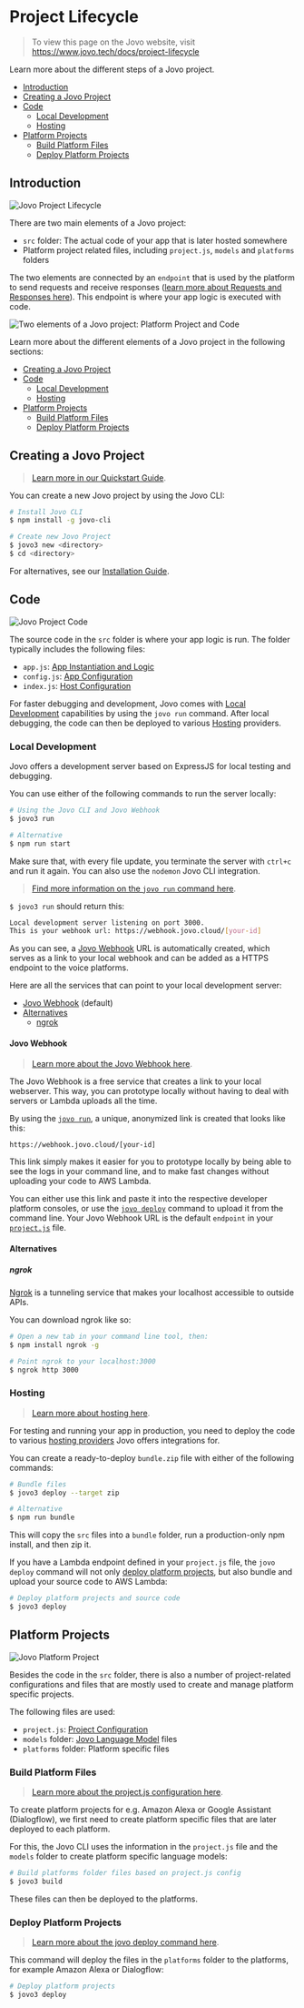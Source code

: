 # Project Lifecycle

> To view this page on the Jovo website, visit https://www.jovo.tech/docs/project-lifecycle

Learn more about the different steps of a Jovo project.

- [Introduction](#introduction)
- [Creating a Jovo Project](#creating-a-jovo-project)
- [Code](#code)
  - [Local Development](#local-development)
  - [Hosting](#hosting)
- [Platform Projects](#platform-projects)
  - [Build Platform Files](#build-platform-files)
  - [Deploy Platform Projects](#deploy-platform-projects)

## Introduction

![Jovo Project Lifecycle](../img/project-lifecycle.png)

There are two main elements of a Jovo project:

- `src` folder: The actual code of your app that is later hosted somewhere
- Platform project related files, including `project.js`, `models` and `platforms` folders

The two elements are connected by an `endpoint` that is used by the platform to send requests and receive responses ([learn more about Requests and Responses here](../basic-concepts/requests-responses './requests-responses')). This endpoint is where your app logic is executed with code.

![Two elements of a Jovo project: Platform Project and Code](../img/project-lifecycle-elements.png)

Learn more about the different elements of a Jovo project in the following sections:

- [Creating a Jovo Project](#creating-a-jovo-project)
- [Code](#code)
  - [Local Development](#local-development)
  - [Hosting](#hosting)
- [Platform Projects](#platform-projects)
  - [Build Platform Files](#build-platform-files)
  - [Deploy Platform Projects](#deploy-platform-projects)

## Creating a Jovo Project

> [Learn more in our Quickstart Guide](../getting-started './quickstart').

You can create a new Jovo project by using the Jovo CLI:

```sh
# Install Jovo CLI
$ npm install -g jovo-cli

# Create new Jovo Project
$ jovo3 new <directory>
$ cd <directory>
```

For alternatives, see our [Installation Guide](../getting-started/installation './installation').

## Code

![Jovo Project Code](../img/project-lifecycle-code.png)

The source code in the `src` folder is where your app logic is run. The folder typically includes the following files:

- `app.js`: [App Instantiation and Logic](../configuration/app-js.md './app-js')
- `config.js`: [App Configuration](../configuration/config-js.md './config-js')
- `index.js`: [Host Configuration](../configuration/hosting './hosting')

For faster debugging and development, Jovo comes with [Local Development](#local-development) capabilities by using the `jovo run` command. After local debugging, the code can then be deployed to various [Hosting](#hosting) providers.

### Local Development

Jovo offers a development server based on ExpressJS for local testing and debugging.

You can use either of the following commands to run the server locally:

```sh
# Using the Jovo CLI and Jovo Webhook
$ jovo3 run

# Alternative
$ npm run start
```

Make sure that, with every file update, you terminate the server with `ctrl+c` and run it again. You can also use the `nodemon` Jovo CLI integration.

> [Find more information on the `jovo run` command here](../tools/cli/run.md './cli/run').

`$ jovo3 run` should return this:

```sh
Local development server listening on port 3000.
This is your webhook url: https://webhook.jovo.cloud/[your-id]
```

As you can see, a [Jovo Webhook](#jovo-webhook) URL is automatically created, which serves as a link to your local webhook and can be added as a HTTPS endpoint to the voice platforms.

Here are all the services that can point to your local development server:

- [Jovo Webhook](#jovo-webhook) (default)
- [Alternatives](#alternatives)
  - [ngrok](#ngrok)

#### Jovo Webhook

> [Learn more about the Jovo Webhook here](./jovo-webhook.md './jovo-webhook').

The Jovo Webhook is a free service that creates a link to your local webserver. This way, you can prototype locally without having to deal with servers or Lambda uploads all the time.

By using the [`jovo run`](../tools/cli/run './cli/run'), a unique, anonymized link is created that looks like this:

```sh
https://webhook.jovo.cloud/[your-id]
```

This link simply makes it easier for you to prototype locally by being able to see the logs in your command line, and to make fast changes without uploading your code to AWS Lambda.

You can either use this link and paste it into the respective developer platform consoles, or use the [`jovo deploy`](../tools/cli/deploy './cli/deploy') command to upload it from the command line. Your Jovo Webhook URL is the default `endpoint` in your [`project.js`](../configuration/project-js.md './project-js') file.

#### Alternatives

##### ngrok

[Ngrok](https://ngrok.com/) is a tunneling service that makes your localhost accessible to outside APIs.

You can download ngrok like so:

```sh
# Open a new tab in your command line tool, then:
$ npm install ngrok -g

# Point ngrok to your localhost:3000
$ ngrok http 3000
```

### Hosting

> [Learn more about hosting here](../configuration/hosting './hosting').

For testing and running your app in production, you need to deploy the code to various [hosting providers](../configuration/hosting './hosting') Jovo offers integrations for.

You can create a ready-to-deploy `bundle.zip` file with either of the following commands:

```sh
# Bundle files
$ jovo3 deploy --target zip

# Alternative
$ npm run bundle
```

This will copy the `src` files into a `bundle` folder, run a production-only npm install, and then zip it.

If you have a Lambda endpoint defined in your `project.js` file, the `jovo deploy` command will not only [deploy platform projects](#deploy-platform-projects), but also bundle and upload your source code to AWS Lambda:

```sh
# Deploy platform projects and source code
$ jovo3 deploy
```

## Platform Projects

![Jovo Platform Project](../img/project-lifecycle-platform.png)

Besides the code in the `src` folder, there is also a number of project-related configurations and files that are mostly used to create and manage platform specific projects.

The following files are used:

- `project.js`: [Project Configuration](../configuration/project-js.md './project-js')
- `models` folder: [Jovo Language Model](../basic-concepts/model './model') files
- `platforms` folder: Platform specific files

### Build Platform Files

> [Learn more about the project.js configuration here](../configuration/project-js.md './project-js').

To create platform projects for e.g. Amazon Alexa or Google Assistant (Dialogflow), we first need to create platform specific files that are later deployed to each platform.

For this, the Jovo CLI uses the information in the `project.js` file and the `models` folder to create platform specific language models:

```sh
# Build platforms folder files based on project.js config
$ jovo3 build
```

These files can then be deployed to the platforms.

### Deploy Platform Projects

> [Learn more about the jovo deploy command here](./cli/deploy './cli/deploy').

This command will deploy the files in the `platforms` folder to the platforms, for example Amazon Alexa or Dialogflow:

```sh
# Deploy platform projects
$ jovo3 deploy
```

<!--[metadata]: {"description": "Learn more about the different steps of a Jovo project.", "route": "project-lifecycle"}-->
